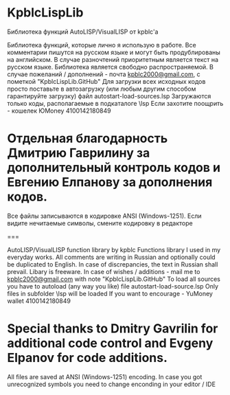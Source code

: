 # KpblcLispLib
Библиотека функций AutoLISP/VisualLISP от kpblc'a

Библиотека функций, которые лично я использую в работе.
Все комментарии пишутся на русском языке и могут быть продублированы на английском.
В случае разночтений приоритетным является текст на русском языке.
Библиотека является свободно распространяемой.
В случае пожеланий / дополнений - почта kpblc2000@gmail.com, с пометкой "KpblcLispLib.GitHub"
Для загрузки всех исходных кодов просто поставьте в автозагрузку (или любым другим способом гарантируйте загрузку) файл autostart-load-sources.lsp
Загружаются только коды, располагаемые в подкаталоге \lsp
Если захотите поощрить - кошелек ЮMoney 4100142180849

Отдельная благодарность Дмитрию Гаврилину за дополнительный контроль кодов и Евгению Елпанову за дополнения кодов.
===
Все файлы записываются в кодировке ANSI (Windows-1251). Если видите нечитаемые символы, смените кодировку в редакторе

===

AutoLISP/VisualLISP function library by kpblc
Functions library I used in my everyday works.
All comments are writing in Russian and optionally could be duplicated to English.
In case of discrepancies, the text in Russian shall prevail.
Libary is freeware.
In case of wishes / additions - mail me to kpblc2000@gmail.com with note "KpblcLispLib.GitHub"
To load all sources you have to autoload (any way you like) file autostart-load-source.lsp
Only files in subfolder \lsp will be loaded
If you want to encourage - YuMoney wallet 4100142180849

Special thanks to Dmitry Gavrilin for additional code control and Evgeny Elpanov for code additions.
===
All files are saved at ANSI (Windows-1251) encoding. In case you got unrecognized symbols you need to change enconding in your editor / IDE
